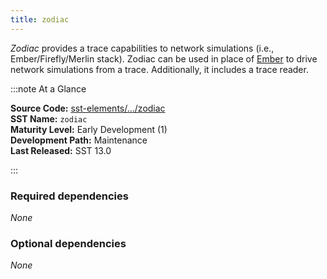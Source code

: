 ```yaml
---
title: zodiac
---
```


*Zodiac* provides a trace capabilities to network simulations (i.e., Ember/Firefly/Merlin stack). Zodiac can be used in place of [Ember](../ember/intro) to drive network simulations from a trace. Additionally, it includes a trace reader.

:::note At a Glance

**Source Code:** [sst-elements/.../zodiac](https::/github.com/sstsimulator/sst-elements/tree/master/src/sst/elements/zodiac) &nbsp;  
**SST Name:** `zodiac` &nbsp;  
**Maturity Level:** Early Development (1) &nbsp;  
**Development Path:** Maintenance &nbsp;  
**Last Released:** SST 13.0

:::

### Required dependencies
*None*

### Optional dependencies
*None*
